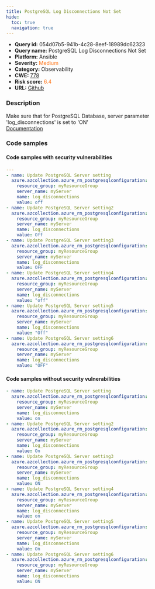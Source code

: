 ```yaml
---
title: PostgreSQL Log Disconnections Not Set
hide:
  toc: true
  navigation: true
---
```


<style>
  .highlight .hll {
    background-color: #ff171742;
  }
  .md-content {
    max-width: 1100px;
    margin: 0 auto;
  }
</style>

-   **Query id:** 054d07b5-941b-4c28-8eef-18989dc62323
-   **Query name:** PostgreSQL Log Disconnections Not Set
-   **Platform:** Ansible
-   **Severity:** <span style="color:#ff7213">Medium</span>
-   **Category:** Observability
-   **CWE:** <a href="https://cwe.mitre.org/data/definitions/778.html" onclick="newWindowOpenerSafe(event, 'https://cwe.mitre.org/data/definitions/778.html')">778</a>
-   **Risk score:** <span style="color:#ff7213">6.4</span>
-   **URL:** [Github](https://github.com/Checkmarx/kics/tree/master/assets/queries/ansible/azure/postgresql_log_disconnections_not_set)

### Description
Make sure that for PostgreSQL Database, server parameter 'log_disconnections' is set to 'ON'<br>
[Documentation](https://docs.ansible.com/ansible/latest/collections/azure/azcollection/azure_rm_postgresqlconfiguration_module.html)

### Code samples
#### Code samples with security vulnerabilities
```yaml title="Positive test num. 1 - yaml file" hl_lines="37 7 13 19 25 31"
---
- name: Update PostgreSQL Server setting
  azure.azcollection.azure_rm_postgresqlconfiguration:
    resource_group: myResourceGroup
    server_name: myServer
    name: log_disconnections
    value: off
- name: Update PostgreSQL Server setting2
  azure.azcollection.azure_rm_postgresqlconfiguration:
    resource_group: myResourceGroup
    server_name: myServer
    name: log_disconnections
    value: Off
- name: Update PostgreSQL Server setting3
  azure.azcollection.azure_rm_postgresqlconfiguration:
    resource_group: myResourceGroup
    server_name: myServer
    name: log_disconnections
    value: OFF
- name: Update PostgreSQL Server setting4
  azure.azcollection.azure_rm_postgresqlconfiguration:
    resource_group: myResourceGroup
    server_name: myServer
    name: log_disconnections
    value: "off"
- name: Update PostgreSQL Server setting5
  azure.azcollection.azure_rm_postgresqlconfiguration:
    resource_group: myResourceGroup
    server_name: myServer
    name: log_disconnections
    value: "Off"
- name: Update PostgreSQL Server setting6
  azure.azcollection.azure_rm_postgresqlconfiguration:
    resource_group: myResourceGroup
    server_name: myServer
    name: log_disconnections
    value: "OFF"

```


#### Code samples without security vulnerabilities
```yaml title="Negative test num. 1 - yaml file"
- name: Update PostgreSQL Server setting
  azure.azcollection.azure_rm_postgresqlconfiguration:
    resource_group: myResourceGroup
    server_name: myServer
    name: log_disconnections
    value: on
- name: Update PostgreSQL Server setting2
  azure.azcollection.azure_rm_postgresqlconfiguration:
    resource_group: myResourceGroup
    server_name: myServer
    name: log_disconnections
    value: On
- name: Update PostgreSQL Server setting3
  azure.azcollection.azure_rm_postgresqlconfiguration:
    resource_group: myResourceGroup
    server_name: myServer
    name: log_disconnections
    value: ON
- name: Update PostgreSQL Server setting4
  azure.azcollection.azure_rm_postgresqlconfiguration:
    resource_group: myResourceGroup
    server_name: myServer
    name: log_disconnections
    value: on
- name: Update PostgreSQL Server setting5
  azure.azcollection.azure_rm_postgresqlconfiguration:
    resource_group: myResourceGroup
    server_name: myServer
    name: log_disconnections
    value: On
- name: Update PostgreSQL Server setting6
  azure.azcollection.azure_rm_postgresqlconfiguration:
    resource_group: myResourceGroup
    server_name: myServer
    name: log_disconnections
    value: ON

```

